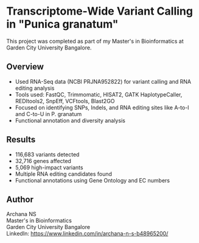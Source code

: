 # Transcriptome-Wide Variant Calling in "Punica granatum"

This project was completed as part of my Master's in Bioinformatics at Garden City University Bangalore.

## Overview

- Used RNA-Seq data (NCBI PRJNA952822) for variant calling and RNA editing analysis
- Tools used: FastQC, Trimmomatic, HISAT2, GATK HaplotypeCaller, REDItools2, SnpEff, VCFtools, Blast2GO
- Focused on identifying SNPs, Indels, and RNA editing sites like A-to-I and C-to-U in P. granatum
- Functional annotation and diversity analysis

## Results

- 116,683 variants detected
- 32,716 genes affected
- 5,069 high-impact variants
- Multiple RNA editing candidates found
- Functional annotations using Gene Ontology and EC numbers

## Author

Archana NS  
Master's in Bioinformatics  
Garden City University Bangalore  
LinkedIn: https://www.linkedin.com/in/archana-n-s-b48965200/
